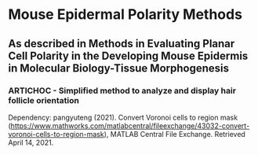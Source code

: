 # Mouse Epidermal Polarity Methods

## As described in Methods in Evaluating Planar Cell Polarity in the Developing Mouse Epidermis in Molecular Biology-Tissue Morphogenesis

### ARTICHOC - Simplified method to analyze and display hair follicle orientation

Dependency:
pangyuteng (2021). Convert Voronoi cells to region mask (https://www.mathworks.com/matlabcentral/fileexchange/43032-convert-voronoi-cells-to-region-mask), MATLAB Central File Exchange. Retrieved April 14, 2021.
